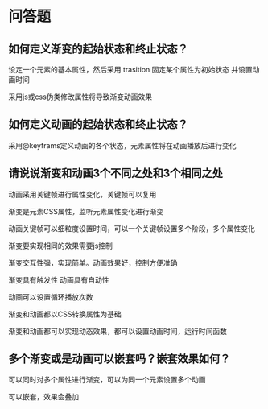 # 问答题

## 如何定义渐变的起始状态和终止状态？

设定一个元素的基本属性，然后采用 trasition 固定某个属性为初始状态 并设置动画时间

采用js或css伪类修改属性将导致渐变动画效果

## 如何定义动画的起始状态和终止状态？

采用@keyframs定义动画的各个状态，元素属性将在动画播放后进行变化

## 请说说渐变和动画3个不同之处和3个相同之处

动画采用关键帧进行属性变化，关键帧可以复用

渐变是元素CSS属性，监听元素属性变化进行渐变

动画关键帧可以细粒度设置时间，可以一个关键帧设置多个阶段，多个属性变化

渐变要实现相同的效果需要js控制

渐变交互性强，实现简单。动画效果好，控制方便准确

渐变具有触发性 动画具有自动性

动画可以设置循环播放次数

渐变和动画都以CSS转换属性为基础

渐变和动画都可以实现动态效果，都可以设置动画时间，运行时间函数

## 多个渐变或是动画可以嵌套吗？嵌套效果如何？

可以同时对多个属性进行渐变，可以为同一个元素设置多个动画

可以嵌套，效果会叠加  
